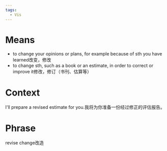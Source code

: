 ```yaml
---
tags:
  - Vis
---
```

# Means
-  to change your opinions or plans, for example because of sth you have learned改变，修改
- to change sth, such as a book or an estimate, in order to correct or improve it修改，修订（书刊、估算等）
# Context
I'll prepare a revised estimate for you.我将为你准备一份经过修正的评估报告。
# Phrase
revise change改造